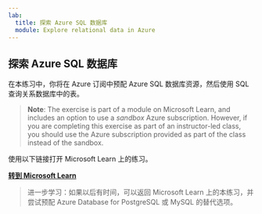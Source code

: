 ```yaml
---
lab:
  title: 探索 Azure SQL 数据库
  module: Explore relational data in Azure
---
```


## <a name="explore-azure-sql-database"></a>探索 Azure SQL 数据库

在本练习中，你将在 Azure 订阅中预配 Azure SQL 数据库资源，然后使用 SQL 查询关系数据库中的表。

> <bpt id="p1">**</bpt>Note<ept id="p1">**</ept>: The exercise is part of a module on Microsoft Learn, and includes an option to use a <bpt id="p2">*</bpt>sandbox<ept id="p2">*</ept> Azure subscription. However, if you are completing this exercise as part of an instructor-led class, you should use the Azure subscription provided as part of the class instead of the sandbox.

使用以下链接打开 Microsoft Learn 上的练习。

**[转到 Microsoft Learn](https://docs.microsoft.com/learn/modules/explore-provision-deploy-relational-database-offerings-azure/4-exercise-provision-relational-azure-data-services?pivots=azuresql#provision-an-azure-sql-database-resource)**

> 进一步学习：如果以后有时间，可以返回 Microsoft Learn 上的本练习，并尝试预配 Azure Database for PostgreSQL 或 MySQL 的替代选项。